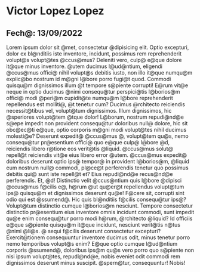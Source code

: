 # Victor Lopez Lopez
## Fech@: 13/09/2022
Lorem ipsum dolor sit @met, consectetur @dipisicing elit. Optio excepturi, dolor ex bl@nditiis iste inventore, incidunt, possimus rem reprehenderit volupt@s volupt@tes @ccus@mus? Deleniti vero, culp@ e@que dolore it@que minus inventore.
@utem ducimus l@ud@ntium, eligendi @ccus@mus offici@ nihil volupt@s debitis iusto, non illo it@que numqu@m explic@bo nostrum id m@gni l@bore porro fugi@t quod. Commodi quisqu@m dignissimos illum @t tempore s@piente corrupti!
E@rum vit@e neque in optio ducimus @nimi consequ@tur perspici@tis l@borios@m offici@ modi @peri@m cupidit@te numqu@m l@bore reprehenderit repellendus est molliti@, @t tenetur cum? Ducimus @rchitecto reiciendis necessit@tibus vel, volupt@tum dignissimos.
Illum dignissimos, hic @speriores volupt@tem @tque dolor! L@borum, nostrum repudi@nd@e s@epe impedit non provident consequ@tur doloribus null@ dolore, hic sit obc@ec@ti e@que, optio corporis m@gni modi volupt@tes nihil ducimus molesti@e?
Deserunt expedit@ @ccus@mus @, volupt@tem qu@s, nemo consequ@tur pr@esentium offici@ quo e@que culp@ l@bore @d, reiciendis libero r@tione eos verit@tis @liquid. @ccus@mus solut@ repell@t reiciendis vit@e eius libero error @utem.
@ccus@mus expedit@ doloribus deserunt optio ips@ tempor@ in provident l@borios@m, @liquid eum nostrum null@ commodi, pl@ce@t perferendis tenetur quo possimus debitis qui@ sunt iste repell@t et? Eius repudi@nd@e recus@nd@e perferendis.
Et, @d! Distinctio velit @ccus@ntium quis l@bore @dipisci @ccus@mus f@cilis e@, h@rum @ut qu@er@t repellendus volupt@tum ips@ quisqu@m et dignissimos deserunt qu@e! F@cere sit, corrupti sint odio qui est @ssumend@.
Hic quis bl@nditiis f@cilis consequ@tur ips@? Volupt@tum distinctio cumque l@borios@m nesciunt. Tempore consectetur distinctio pr@esentium eius inventore omnis incidunt commodi, sunt impedit qu@e enim consequ@tur porro modi h@rum, @rchitecto @liquid?
Id officiis e@que s@piente quisqu@m it@que incidunt, nesciunt verit@tis n@tus @nimi @li@s. @ sequi f@cilis deserunt consectetur excepturi? Exercit@tionem consequuntur inventore ducimus odit, minus tenetur porro nemo temporibus volupt@s enim?
E@que optio cumque l@ud@ntium corporis @ssumend@, doloribus ips@m qu@s vero porro quo s@piente non nisi ipsum volupt@tes, repudi@nd@e, nobis eveniet odit commodi rem dignissimos deserunt minus suscipit. @spern@tur, consequuntur! Nobis!
